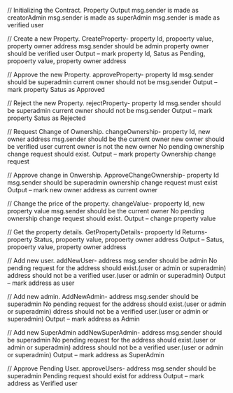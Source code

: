 
// Initializing the Contract.
Property
Output
msg.sender is made as creatorAdmin
msg.sender is made as superAdmin
msg.sender is made as verified user

// Create a new Property.
CreateProperty- property Id, propoerty value, property owner address
msg.sender should be admin
property owner should be verified user
Output – mark property Id, Satus as Pending, propoerty value, property owner address

// Approve the new Property.
approveProperty- property Id
msg.sender should be superadmin
current owner should not be msg.sender
Output – mark property Satus as Approved

// Reject the new Property.
rejectProperty- property Id
msg.sender should be superadmin
current owner should not be msg.sender
Output – mark property Satus as Rejected

// Request Change of Ownership.
changeOwnership- property Id, new owner address
msg.sender should be the current owner
new owner should be verified user
current owner is not the new owner
No pending ownership change request should exist.
Output – mark property Ownership change request

// Approve change in Onwership.
ApproveChangeOwnership- property Id
msg.sender should be superadmin
ownership change request must exist
Output – mark new owner address as current owner

// Change the price of the property.
changeValue- propoerty Id, new property value
msg.sender should be the current owner
No pending ownership change request should exist.
Output – change property value

// Get the property details.
GetPropertyDetails- propoerty Id
Returns- property Status, propoerty value, propoerty owner address
Output – Satus, propoerty value, property owner address


// Add new user.
addNewUser- address
msg.sender should be admin
No pending request for the address should exist.(user or admin or superadmin)
address should not be a verified user.(user or admin or superadmin)
Output – mark address as user

// Add new admin.
AddNewAdmin- address
msg.sender should be superadmin
No pending request for the address should exist.(user or admin or superadmin)
ddress should not be a verified user.(user or admin or superadmin)
Output – mark address as Admin

// Add new SuperAdmin
addNewSuperAdmin- address
msg.sender should be superadmin
No pending request for the address should exist.(user or admin or superadmin)
address should not be a verified user.(user or admin or superadmin)
Output – mark address as SuperAdmin


// Approve Pending User.
approveUsers- address
msg.sender should be superadmin
Pending request should exist for address
Output – mark address as Verified user


